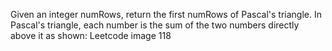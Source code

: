 Given an integer numRows, return the first numRows of Pascal's triangle.
In Pascal's triangle, each number is the sum of the two numbers directly above it as shown:
Leetcode image 118
